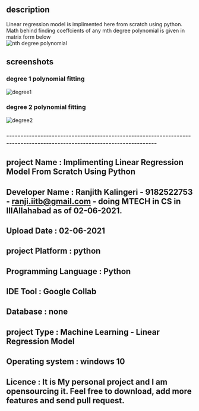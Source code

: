 ## description 
Linear regression model is implimented here from scratch using python.  
Math behind finding coeffcients of any mth degree polynomial is given in matrix form below  
![nth degree polynomial](https://user-images.githubusercontent.com/76031174/120484792-0b4b5680-c3d1-11eb-9dc8-a170919fd51f.png)



## screenshots 
 ### degree 1 polynomial fitting
![degree1](https://user-images.githubusercontent.com/76031174/120484956-359d1400-c3d1-11eb-8ea5-4c2d4864449f.png)

 ### degree 2 polynomial fitting  
 ![degree2](https://user-images.githubusercontent.com/76031174/120484966-39309b00-c3d1-11eb-95de-56347c84b229.png)



### ----------------------------------------------------------------------------------------------------------------------



## project Name :	         Implimenting Linear Regression Model From Scratch Using Python
## Developer Name :	       Ranjith Kalingeri - 9182522753 - ranji.iitb@gmail.com - doing MTECH in CS in IIIAllahabad as of 02-06-2021. 
## Upload Date :	         02-06-2021
## project Platform :      python
## Programming Language :	 Python
## IDE Tool :	             Google Collab
## Database :	             none 
## project Type :	         Machine Learning - Linear Regression Model  
## Operating system :      windows 10 
## Licence          :      It is My personal project and I am opensourcing it. Feel free to download, add more features and send pull request.
